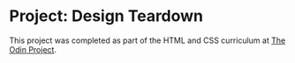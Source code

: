 # Project: Design Teardown

This project was completed as part of the HTML and CSS curriculum at [The Odin Project](https://www.theodinproject.com/courses/html5-and-css3/lessons/design-teardown).